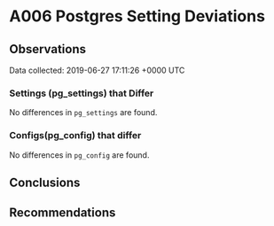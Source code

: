 # A006 Postgres Setting Deviations #

## Observations ##
Data collected: 2019-06-27 17:11:26 +0000 UTC  

### Settings (pg_settings) that Differ ###

No differences in `pg_settings` are found.

### Configs(pg_config) that differ ###

No differences in `pg_config` are found.



## Conclusions ##


## Recommendations ##

